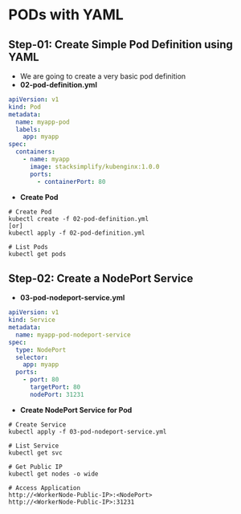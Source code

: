# PODs with YAML

## Step-01: Create Simple Pod Definition using YAML 
- We are going to create a very basic pod definition
- **02-pod-definition.yml**
```yml
apiVersion: v1
kind: Pod
metadata:
  name: myapp-pod
  labels:
    app: myapp
spec:
  containers:
    - name: myapp
      image: stacksimplify/kubenginx:1.0.0
      ports:
        - containerPort: 80
```
- **Create Pod**
```
# Create Pod
kubectl create -f 02-pod-definition.yml
[or]
kubectl apply -f 02-pod-definition.yml

# List Pods
kubectl get pods
```

## Step-02: Create a NodePort Service
- **03-pod-nodeport-service.yml**
```yml
apiVersion: v1
kind: Service
metadata:
  name: myapp-pod-nodeport-service
spec:
  type: NodePort
  selector:
    app: myapp
  ports:
    - port: 80
      targetPort: 80
      nodePort: 31231
```
- **Create NodePort Service for Pod**
```
# Create Service
kubectl apply -f 03-pod-nodeport-service.yml

# List Service
kubectl get svc

# Get Public IP
kubectl get nodes -o wide

# Access Application
http://<WorkerNode-Public-IP>:<NodePort>
http://<WorkerNode-Public-IP>:31231
```


